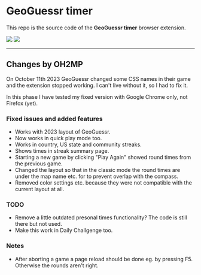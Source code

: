 # GeoGuessr timer

This repo is the source code of the __GeoGuessr timer__ browser extension.

[![](https://developer.chrome.com/webstore/images/ChromeWebStore_BadgeWBorder_v2_206x58.png)](https://chrome.google.com/webstore/detail/geoguessr-timer/cpkgpifaafehooacgbigplegdgbnhcbi) [![](https://addons.cdn.mozilla.net/static/img/addons-buttons/AMO-button_1.png)](https://addons.mozilla.org/firefox/addon/geoguessr-timer/)


-------------

## Changes by OH2MP

On October 11th 2023 GeoGuessr changed some CSS names in their game and the extension stopped working. I can't live without it, so I had to fix it.

In this phase I have tested my fixed version with Google Chrome only, not Firefox (yet).

### Fixed issues and added features

  - Works with 2023 layout of GeoGuessr.
  - Now works in quick play mode too.
  - Works in country, US state and community streaks.
  - Shows times in streak summary page.
  - Starting a new game by clicking "Play Again" showed round times from the previous game.
  - Changed the layout so that in the classic mode the round times are under the map name etc. for to prevent overlap with the compass.
  - Removed color settings etc. because they were not compatible with the current layout at all.

### TODO

  - Remove a little outdated presonal times functionality? The code is still there but not used.
  - Make this work in Daily Challgenge too.

### Notes

  - After aborting a game a page reload should be done eg. by pressing F5. Otherwise the rounds aren't right.

